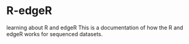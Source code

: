 # R-edgeR
learning about R and edgeR
This is a documentation of how the R and edgeR works for sequenced datasets.

